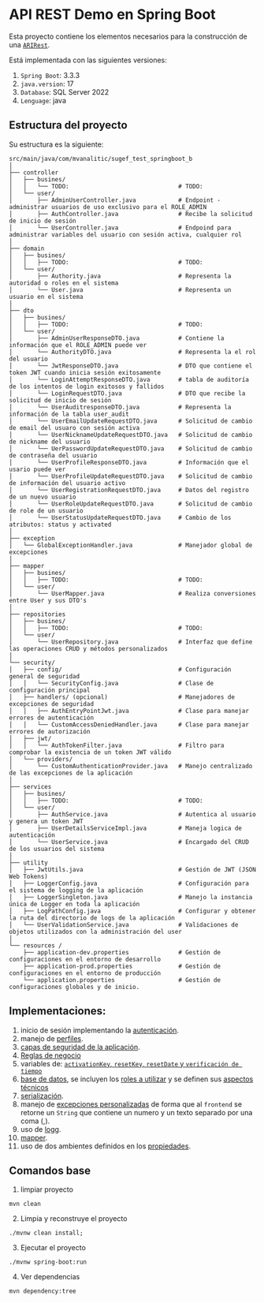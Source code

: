 # API REST Demo en Spring Boot

Esta proyecto contiene los elementos necesarios para la construcción de una [`ARIRest`](./docs/api/README.md).

Está implementada con las siguientes versiones:

1. `Spring Boot`: 3.3.3
2. `java.version`: 17
3. `Database`: SQL Server 2022
4. `Lenguage`: java

## Estructura del proyecto

Su estructura es la siguiente:

```
src/main/java/com/mvanalitic/sugef_test_springboot_b
│
├── controller
│   ├── busines/
│   │   └── TODO:                               # TODO:
│   └── user/
│       ├── AdminUserController.java            # Endpoint - administrar usuarios de uso exclusivo para el ROLE_ADMIN
│       ├── AuthController.java                 # Recibe la solicitud de inicio de sesión
│       └── UserController.java                 # Endpoind para administrar variables del usuario con sesión activa, cualquier rol
│
├── domain
│   ├── busines/
│   │   ├── TODO:                               # TODO:
│   └── user/
│       ├── Authority.java                      # Representa la autoridad o roles en el sistema
│       └── User.java                           # Representa un usuario en el sistema
│
├── dto
│   ├── busines/
│   │   ├── TODO:                               # TODO:
│   └── user/
│       ├── AdminUserResponseDTO.java           # Contiene la información que el ROLE_ADMIN puede ver
│       └── AuthorityDTO.java                   # Representa la el rol del usuario
│       └── JwtResponseDTO.java                 # DTO que contiene el token JWT cuando inicia sesión exitosamente
│       └── LoginAttemptResponseDTO.java        # tabla de auditoría de los intentos de login exitosos y fallidos
│       └── LoginRequestDTO.java                # DTO que recibe la solicitud de inicio de sesión
│       └── UserAuditresponseDTO.java           # Representa la información de la tabla user_audit
│       └── UserEmailUpdateRequestDTO.java      # Solicitud de cambio de email del usuaro con sesión activa
│       └── UserNicknameUpdateRequestDTO.java   # Solicitud de cambio de nickname del usuario
│       └── UerPasswordUpdateRequestDTO.java    # Solicitud de cambio de contraseña del usuario
│       └── UserProfileResponseDTO.java         # Información que el usario puede ver
│       └── UserProfileUpdateRequestDTO.java    # Solicitud de cambio de información del usuario activo
│       └── UserRegistrationRequestDTO.java     # Datos del registro de un nuevo usuario
│       └── UserRoleUpdateRequestDTO.java       # Solicitud de cambio de role de un usuario
│       └── UserStatusUpdateRequestDTO.java     # Cambio de los atributos: status y activated
│
├── exception
│   └── GlobalExceptionHandler.java             # Manejador global de excepciones
│
├── mapper
│   ├── busines/
│   │   ├── TODO:                               # TODO:
│   └── user/
│       └── UserMapper.java                     # Realiza conversiones entre User y sus DTO's
│
├── repositories
│   ├── busines/
│   │   ├── TODO:                               # TODO:
│   └── user/
│       └── UserRepository.java                 # Interfaz que define las operaciones CRUD y métodos personalizados
│
└── security/
│   ├── config/                                 # Configuración general de seguridad
│   │   └── SecurityConfig.java                 # Clase de configuración principal
│   ├── handlers/ (opcional)                    # Manejadores de excepciones de seguridad
│   │   ├── AuthEntryPointJwt.java              # Clase para manejar errores de autenticación
│   │   └── CustomAccessDeniedHandler.java      # Clase para manejar errores de autorización
│   ├── jwt/
│   │   └── AuthTokenFilter.java                # Filtro para comprobar la existencia de un token JWT válido
│   └── providers/
│       └── CustomAuthenticationProvider.java   # Manejo centralizado de las excepciones de la aplicación
│
├── services
│   ├── busines/
│   │   ├── TODO:                               # TODO:
│   └── user/
│       ├── AuthService.java                    # Autentica al usuario y genera un token JWT
│       ├── UserDetailsServiceImpl.java         # Maneja logica de autenticación
│       └── UserService.java                    # Encargado del CRUD de los usuarios del sistema
│
├── utility
│   ├── JwtUtils.java                           # Gestión de JWT (JSON Web Tokens)
│   ├── LoggerConfig.java                       # Configuración para el sistema de logging de la aplicación
│   ├── LoggerSingleton.java                    # Manejo la instancia única de Logger en toda la aplicación
│   ├── LogPathConfig.java                      # Configurar y obtener la ruta del directorio de logs de la aplicación
│   └── UserValidationService.java              # Validaciones de objetos utilizados con la administración del user
│
└── resources /
    ├── application-dev.properties              # Gestión de configuraciones en el entorno de desarrollo
    ├── application-prod.properties             # Gestión de configuraciones en el entorno de producción
    └── application.properties                  # Gestión de configuraciones globales y de inicio.
```

## Implementaciones:

1. inicio de sesión implementando la [autenticación](./docs/login/README.md).
2. manejo de [perfiles](./docs/perfiles/README.md).
3. [capas de seguridad de la aplicación](./docs/securtyAcces/README.md).
4. [Reglas de negocio](./docs/busines-rules/README.md)
5. variables de: [`activationKey`, `resetKey`, `resetDate` y `verificación de tiempo`](./docs/createUser/README.md)
6. [base de datos](./asset/database.sql), se incluyen los [roles a utilizar](./asset/data.sql) y se definen sus [aspectos técnicos](./docs/dababases/README.md)
7. [serialización](./docs/dto-serializable/README.md).
8. manejo de [excepciones personalizadas](./docs/exceptions/README.md) de forma que al `frontend` se retorne un `String` que contiene un numero y un texto separado por una coma (,).
9. uso de [logg](./docs/logger/README.md).
10. [mapper](./docs/mapper/README.md).
11. uso de dos ambientes definidos en los [propiedades](./docs/properties/README.md).

## Comandos base

1. limpiar proyecto

```
mvn clean
```

2. Limpia y reconstruye el proyecto

```
./mvnw clean install;
```

3. Ejecutar el proyecto

```
./mvnw spring-boot:run
```

4. Ver dependencias

```
mvn dependency:tree
```
